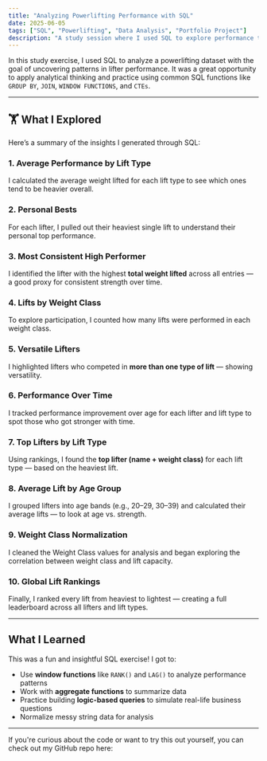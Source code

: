 ```yaml
---
title: "Analyzing Powerlifting Performance with SQL"
date: 2025-06-05
tags: ["SQL", "Powerlifting", "Data Analysis", "Portfolio Project"]
description: "A study session where I used SQL to explore performance trends in a powerlifting dataset, practicing aggregation, ranking, and window functions."
---
```


In this study exercise, I used SQL to analyze a powerlifting dataset with the goal of uncovering patterns in lifter performance. It was a great opportunity to apply analytical thinking and practice using common SQL functions like `GROUP BY`, `JOIN`, `WINDOW FUNCTIONS`, and `CTEs`.

---

## 🏋️ What I Explored

Here’s a summary of the insights I generated through SQL:

###  1. Average Performance by Lift Type  
I calculated the average weight lifted for each lift type to see which ones tend to be heavier overall.

###  2. Personal Bests  
For each lifter, I pulled out their heaviest single lift to understand their personal top performance.

### 3. Most Consistent High Performer  
I identified the lifter with the highest **total weight lifted** across all entries — a good proxy for consistent strength over time.

### 4. Lifts by Weight Class  
To explore participation, I counted how many lifts were performed in each weight class.

### 5. Versatile Lifters  
I highlighted lifters who competed in **more than one type of lift** — showing versatility.

###  6. Performance Over Time  
I tracked performance improvement over age for each lifter and lift type to spot those who got stronger with time.

### 7. Top Lifters by Lift Type  
Using rankings, I found the **top lifter (name + weight class)** for each lift type — based on the heaviest lift.

###  8. Average Lift by Age Group  
I grouped lifters into age bands (e.g., 20–29, 30–39) and calculated their average lifts — to look at age vs. strength.

###  9. Weight Class Normalization  
I cleaned the Weight Class values for analysis and began exploring the correlation between weight class and lift capacity.

###  10. Global Lift Rankings  
Finally, I ranked every lift from heaviest to lightest — creating a full leaderboard across all lifters and lift types.

---

## What I Learned

This was a fun and insightful SQL exercise! I got to:

- Use **window functions** like `RANK()` and `LAG()` to analyze performance patterns
- Work with **aggregate functions** to summarize data
- Practice building **logic-based queries** to simulate real-life business questions
- Normalize messy string data for analysis

---

If you're curious about the code or want to try this out yourself, you can check out my GitHub repo here:  

